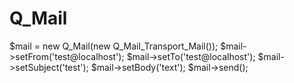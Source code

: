 Q_Mail
======

$mail = new Q_Mail(new Q_Mail_Transport_Mail());
$mail->setFrom('test@localhost');
$mail->setTo('test@localhost');
$mail->setSubject('test');
$mail->setBody('text');
$mail->send();